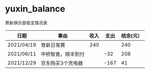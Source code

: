 # yuxin_balance
育新俱乐部收支情况表

|  日期     | 事由  | 收入 |支出 |结余(元）|
|----------|------------------|----:|----|----|
|2021/04/19| 育新日常赛|240||240|
|2021/06/11| 中桥智竟，顺丰到付||-32|208|
|2021/12/29| 京东购买3个充电器||-167|41|
